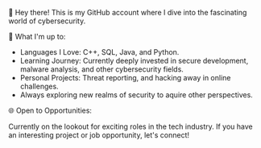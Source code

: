 👋 Hey there! This is my GitHub account where I dive into the fascinating world of cybersecurity.

🚀 What I'm up to:

- Languages I Love: C++, SQL, Java, and Python.
- Learning Journey: Currently deeply invested in secure development, malware analysis, and other cybersecurity fields.
- Personal Projects: Threat reporting, and hacking away in online challenges.
- Always exploring new realms of security to aquire other perspectives.

🌐 Open to Opportunities:

Currently on the lookout for exciting roles in the tech industry.
If you have an interesting project or job opportunity, let's connect!
